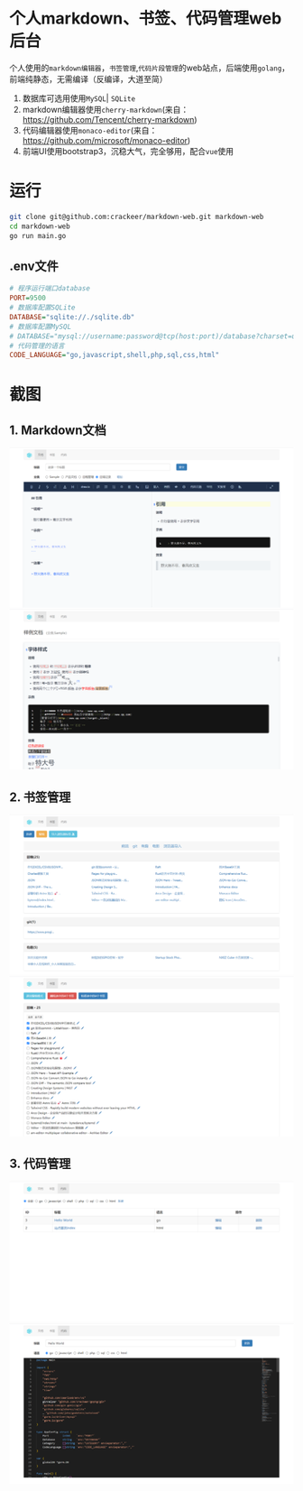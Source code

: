 # 个人markdown、书签、代码管理web后台

个人使用的`markdown编辑器`，`书签管理`,`代码片段管理`的web站点，后端使用`golang`，前端纯静态，无需编译（反编译，大道至简）

1. 数据库可选用使用`MySQL`| `SQLite`
2. markdown编辑器使用`cherry-markdown`(来自：https://github.com/Tencent/cherry-markdown)
3. 代码编辑器使用`monaco-editor`(来自：https://github.com/microsoft/monaco-editor)
4. 前端UI使用bootstrap3，沉稳大气，完全够用，配合`vue`使用

# 运行

```sh
git clone git@github.com:crackeer/markdown-web.git markdown-web
cd markdown-web
go run main.go
```

## .env文件
```ini
# 程序运行端口database
PORT=9500
# 数据库配置SQLite
DATABASE="sqlite://./sqlite.db"
# 数据库配置MySQL
# DATABASE="mysql://username:password@tcp(host:port)/database?charset=utf8&parseTime=True&loc=Local"
# 代码管理的语言
CODE_LANGUAGE="go,javascript,shell,php,sql,css,html"
```

# 截图

## 1. Markdown文档

![](images/2023-11-21-07-21-23.png)
![](images/2023-11-21-07-24-35.png)

## 2. 书签管理

![](images/2023-11-21-07-18-09.png)
![](images/2023-11-21-07-18-41.png)

## 3. 代码管理

![](images/2023-11-21-07-23-56.png)
![](images/2023-11-21-07-22-43.png)
